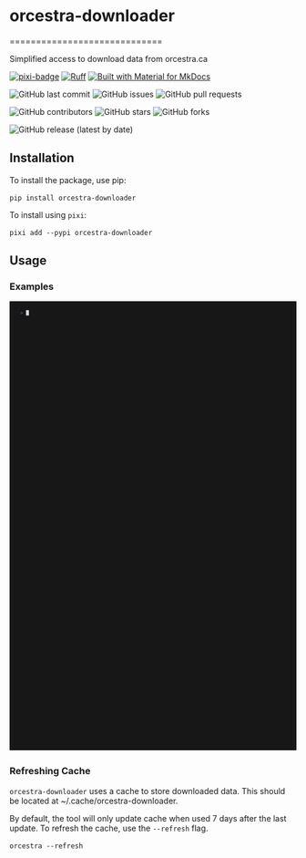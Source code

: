 # orcestra-downloader

=============================

Simplified access to download data from orcestra.ca

[![pixi-badge](https://img.shields.io/endpoint?url=https://raw.githubusercontent.com/prefix-dev/pixi/main/assets/badge/v0.json&style=flat-square)](https://github.com/prefix-dev/pixi)
[![Ruff](https://img.shields.io/endpoint?url=https://raw.githubusercontent.com/astral-sh/ruff/main/assets/badge/v2.json&style=flat-square)](https://github.com/astral-sh/ruff)
[![Built with Material for MkDocs](https://img.shields.io/badge/mkdocs--material-gray?logo=materialformkdocs&style=flat-square)](https://github.com/squidfunk/mkdocs-material)

<!-- ![Python Version from PEP 621 TOML](https://img.shields.io/python/required-version?file=https://raw.githubusercontent.com/bhklab/orcestra-downloader/refs/heads/main/pyproject.toml) -->

![GitHub last commit](https://img.shields.io/github/last-commit/bhklab/orcestra-downloader?style=flat-square)
![GitHub issues](https://img.shields.io/github/issues/bhklab/orcestra-downloader?style=flat-square)
![GitHub pull requests](https://img.shields.io/github/issues-pr/bhklab/orcestra-downloader?style=flat-square)

![GitHub contributors](https://img.shields.io/github/contributors/bhklab/orcestra-downloader?style=flat-square)
![GitHub stars](https://img.shields.io/github/stars/bhklab/orcestra-downloader?style=flat-square)
![GitHub forks](https://img.shields.io/github/forks/bhklab/orcestra-downloader?style=flat-square)

![GitHub release (latest by date)](https://img.shields.io/github/v/release/bhklab/orcestra-downloader?style=flat-square)

## Installation

To install the package, use pip:

```console
pip install orcestra-downloader
```

To install using `pixi`:

```console
pixi add --pypi orcestra-downloader
```

## Usage

### Examples

![orcestra-gif](./tapes/orcestra.gif)

### Refreshing Cache

`orcestra-downloader` uses a cache to store downloaded data.
This should be located at ~/.cache/orcestra-downloader.

By default, the tool will only update cache when used 7 days after the last update.
To refresh the cache, use the `--refresh` flag.

```console
orcestra --refresh
```
